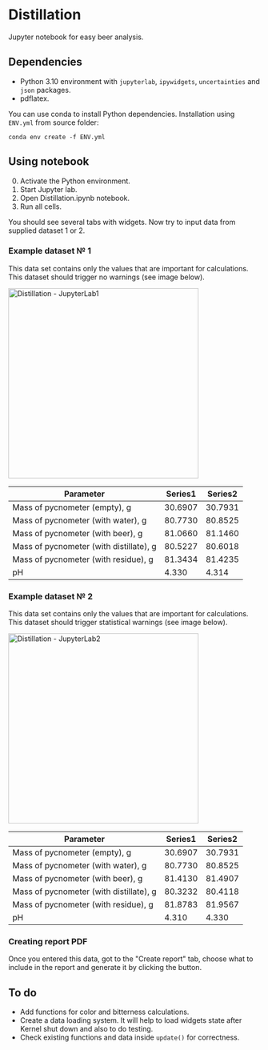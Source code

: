 # Distillation
Jupyter notebook for easy beer analysis.

## Dependencies
* Python 3.10 environment with `jupyterlab`, `ipywidgets`, `uncertainties` and `json` packages.
* pdflatex.


You can use conda to install Python dependencies. Installation using `ENV.yml` from source folder:

```shell
conda env create -f ENV.yml
```
## Using notebook
0) Activate the Python environment.
1) Start Jupyter lab.
2) Open Distillation.ipynb notebook.
3) Run all cells.

You should see several tabs with widgets. Now try to input data from supplied dataset 1 or 2.

### Example dataset № 1
This data set contains only the values that are important for calculations. This dataset should trigger no warnings (see image below).

<img width="380" alt="Distillation - JupyterLab1" src="https://user-images.githubusercontent.com/69721131/208796320-5f2c0698-b376-4bfe-9ea6-318607305e1c.png">

| Parameter                               | Series1 | Series2 |
|-----------------------------------------|---------|---------|
| Mass of pycnometer (empty), g           | 30.6907 | 30.7931 |
| Mass of pycnometer (with water), g      | 80.7730 | 80.8525 |
| Mass of pycnometer (with beer), g       | 81.0660 | 81.1460 |
| Mass of pycnometer (with distillate), g | 80.5227 | 80.6018 |
| Mass of pycnometer (with residue), g    | 81.3434 | 81.4235 |
| pH                                      | 4.330   | 4.314   |


### Example dataset № 2
This data set contains only the values that are important for calculations. This dataset should trigger statistical warnings (see image below).

<img width="380" alt="Distillation - JupyterLab2" src="https://user-images.githubusercontent.com/69721131/208796553-ad4ddf19-6add-4862-ac7d-2206ce564fd9.png">

| Parameter                               | Series1 | Series2 |
|-----------------------------------------|---------|---------|
| Mass of pycnometer (empty), g           | 30.6907 | 30.7931 |
| Mass of pycnometer (with water), g      | 80.7730 | 80.8525 |
| Mass of pycnometer (with beer), g       | 81.4130 | 81.4907 |
| Mass of pycnometer (with distillate), g | 80.3232 | 80.4118 |
| Mass of pycnometer (with residue), g    | 81.8783 | 81.9567 |
| pH                                      | 4.310   | 4.330   |


### Creating report PDF
Once you entered this data, got to the "Create report" tab, choose what to include in the report and generate it by clicking the button.

## To do
* Add functions for color and bitterness calculations.
* Create a data loading system. It will help to load widgets state after Kernel shut down and also to do testing.
* Check existing functions and data inside `update()` for correctness.
